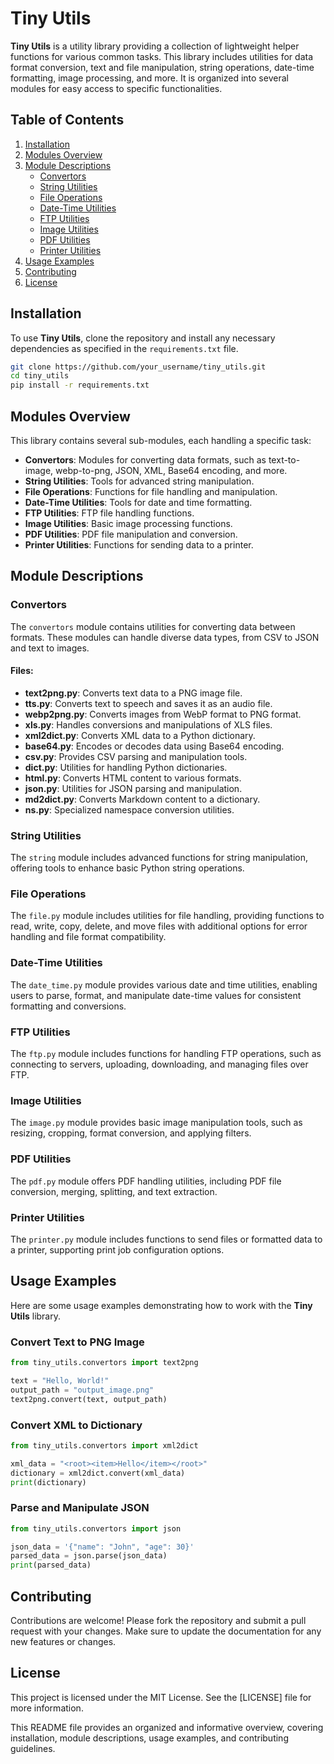 
# Tiny Utils

**Tiny Utils** is a utility library providing a collection of lightweight helper functions for various common tasks. This library includes utilities for data format conversion, text and file manipulation, string operations, date-time formatting, image processing, and more. It is organized into several modules for easy access to specific functionalities.

## Table of Contents

1. [Installation](#installation)
2. [Modules Overview](#modules-overview)
3. [Module Descriptions](#module-descriptions)
   - [Convertors](#convertors)
   - [String Utilities](#string-utilities)
   - [File Operations](#file-operations)
   - [Date-Time Utilities](#date-time-utilities)
   - [FTP Utilities](#ftp-utilities)
   - [Image Utilities](#image-utilities)
   - [PDF Utilities](#pdf-utilities)
   - [Printer Utilities](#printer-utilities)
4. [Usage Examples](#usage-examples)
5. [Contributing](#contributing)
6. [License](#license)

## Installation

To use **Tiny Utils**, clone the repository and install any necessary dependencies as specified in the `requirements.txt` file.

```bash
git clone https://github.com/your_username/tiny_utils.git
cd tiny_utils
pip install -r requirements.txt
```

## Modules Overview

This library contains several sub-modules, each handling a specific task:

- **Convertors**: Modules for converting data formats, such as text-to-image, webp-to-png, JSON, XML, Base64 encoding, and more.
- **String Utilities**: Tools for advanced string manipulation.
- **File Operations**: Functions for file handling and manipulation.
- **Date-Time Utilities**: Tools for date and time formatting.
- **FTP Utilities**: FTP file handling functions.
- **Image Utilities**: Basic image processing functions.
- **PDF Utilities**: PDF file manipulation and conversion.
- **Printer Utilities**: Functions for sending data to a printer.

## Module Descriptions

### Convertors

The `convertors` module contains utilities for converting data between formats. These modules can handle diverse data types, from CSV to JSON and text to images.

#### Files:

- **text2png.py**: Converts text data to a PNG image file.
- **tts.py**: Converts text to speech and saves it as an audio file.
- **webp2png.py**: Converts images from WebP format to PNG format.
- **xls.py**: Handles conversions and manipulations of XLS files.
- **xml2dict.py**: Converts XML data to a Python dictionary.
- **base64.py**: Encodes or decodes data using Base64 encoding.
- **csv.py**: Provides CSV parsing and manipulation tools.
- **dict.py**: Utilities for handling Python dictionaries.
- **html.py**: Converts HTML content to various formats.
- **json.py**: Utilities for JSON parsing and manipulation.
- **md2dict.py**: Converts Markdown content to a dictionary.
- **ns.py**: Specialized namespace conversion utilities.

### String Utilities

The `string` module includes advanced functions for string manipulation, offering tools to enhance basic Python string operations.

### File Operations

The `file.py` module includes utilities for file handling, providing functions to read, write, copy, delete, and move files with additional options for error handling and file format compatibility.

### Date-Time Utilities

The `date_time.py` module provides various date and time utilities, enabling users to parse, format, and manipulate date-time values for consistent formatting and conversions.

### FTP Utilities

The `ftp.py` module includes functions for handling FTP operations, such as connecting to servers, uploading, downloading, and managing files over FTP.

### Image Utilities

The `image.py` module provides basic image manipulation tools, such as resizing, cropping, format conversion, and applying filters.

### PDF Utilities

The `pdf.py` module offers PDF handling utilities, including PDF file conversion, merging, splitting, and text extraction.

### Printer Utilities

The `printer.py` module includes functions to send files or formatted data to a printer, supporting print job configuration options.

## Usage Examples

Here are some usage examples demonstrating how to work with the **Tiny Utils** library.

### Convert Text to PNG Image

```python
from tiny_utils.convertors import text2png

text = "Hello, World!"
output_path = "output_image.png"
text2png.convert(text, output_path)
```

### Convert XML to Dictionary

```python
from tiny_utils.convertors import xml2dict

xml_data = "<root><item>Hello</item></root>"
dictionary = xml2dict.convert(xml_data)
print(dictionary)
```

### Parse and Manipulate JSON

```python
from tiny_utils.convertors import json

json_data = '{"name": "John", "age": 30}'
parsed_data = json.parse(json_data)
print(parsed_data)
```

## Contributing

Contributions are welcome! Please fork the repository and submit a pull request with your changes. Make sure to update the documentation for any new features or changes.

## License

This project is licensed under the MIT License. See the [LICENSE] file for more information.

This README file provides an organized and informative overview, covering installation, module descriptions, usage examples, and contributing guidelines.